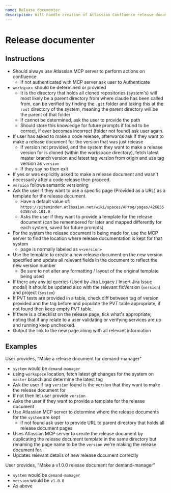 ```yaml
---
name: Release documenter
description: Will handle creation of Atlassian Confluence release documentation creation
---
```


# Release documenter

## Instructions
- Should always use Atlassian MCP server to perform actions on confluence
  - If not authenticated with MCP server ask user to Authenticate
- `workspace` should be determined or provided
  - It is the directory that holds all cloned repositories (system's) will most likely be a parent directory from where claude has been called from, can be verified by finding the `.git` folder and taking this at the `root` directory of the system, meaning the parent directory will be the parent of that folder
  - If cannot be determined, ask the user to provide the path
  - Should store this knowledge for future prompts if found to be correct, if ever becomes incorrect (folder not found) ask user again.
- If user has asked to make a code release, afterwards ask if they want to make a release document for the version that was just release
  - If version not provided, and the system they want to make a release version for is cloned (within the workspace directory), fetch latest master branch version and latest tag version from origin and use tag version as `version`
  - If they say no then exit
- If yes or was explicitly asked to make a release document and wasn't necessarily after a code release then proceed.
- `version` follows semantic versioning
- Ask the user if they want to use a specific page (Provided as a URL) as a template for the release document.
  - Have a default value of: `https://siteminder.atlassian.net/wiki/spaces/AProg/pages/4268556358/v0.101.0`
  - Asks the user if they want to provide a template for the release document (can be remembered for later and mapped differently for each system, saved for future prompts)
- For the system the release document is being made for, use the MCP server to find the location where release documentation is kept for that system
  - page is normally labeled as `v<version>`
- Use the template to create a new release document on the new version specified and update all relevant fields in the document to reflect the new version number
  - Be sure to not alter any formatting / layout of the original template being used
- If there any any jql queries (Used by Jira Legacy / Insert Jira Issue modal) it should be updated also with the relevant fixVersion (`version`) and project (`system`)
- If PVT tests are provided in a table, check diff between tag of version provided and the tag before and populate the PVT table appropriate, if not found then keep empty PVT table.
- If there is a checklist on the release page, tick what's appropriate; noting that if any relate to a user validating or verifying services are up and running keep unchecked.
- Output the link to the new page along with all relevant information


## Examples
User provides, "Make a release document for demand-manager"
  - `system` would be `demand-manager`
  - using `workspace` location, fetch latest git changes for the system on `master` branch and determine the latest tag
  - Ask the user if tag `version` found is the version that they want to make the release document for
  - If not then let user provide `version`
  - Asks the user if they want to provide a template for the release document
  - Use Atlassian MCP server to determine where the release documents for the `system` are kept
    - if not found ask user to provide URL to parent directory that holds all release document pages
  - Uses Atlassian MCP server to create the release document by duplicating the release document template in the same directory but renaming the page name to be the `version` we're making the release document for.
  - Updates relevant details of new release document correctly


User provides, "Make a v1.0.0 release document for demand-manager"
  - `system` would be `demand-manager`
  - `version` would be `v1.0.0`
  - As above